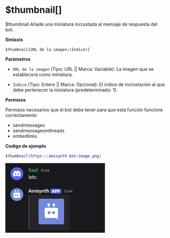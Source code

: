 # $thumbnail[]

$thumbnail Añade una miniatura incrustada al mensaje de respuesta del bot.

**Sintaxis**
```
$thumbnail[URL de la imagen;(Índice)]
```

**Parámetros**

- `URL de la imagen` (Tipo: URL || Marca: Vaciable): La imagen que se establecerá como miniatura.

- `Índice` (Tipo: Entero || Marca: Opcional): El índice de incrustación al que debe pertenecer la miniatura (predeterminado: 1).

**Permisos**

Permisos necesarios que el bot debe tener para que esta función funcione correctamente:

- sendmessages
- sendmessagesinthreads
- embedlinks

**Codigo de ejemplo**

```lua
$thumbnail[https://amisynth.bot/image.png]
```

![alt text](image-11.png)